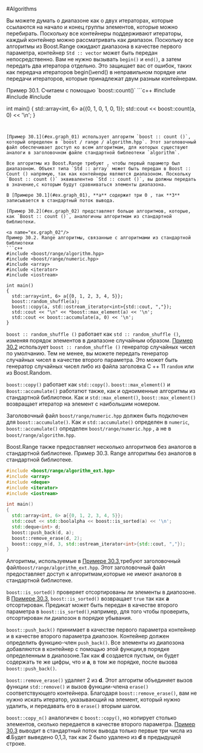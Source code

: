 #Algorithms

Вы можете думать о диапазоне как о двух итераторах, которые ссылаются на начало и конец группы элементов, которые можно перебирать. Поскольку все контейнеры поддерживают итераторы, каждый контейнер можно рассматривать как диапазон. Поскольку все алгоритмы из Boost.Range ожидают диапазона в качестве первого параметра, контейнер `Std :: vector` может быть передан непосредственно. Вам не нужно вызывать `begin()` и `end()`, а затем передать два итератора отдельно. Это защищает вас от ошибок, таких как передача итераторов begin()` и `end() в неправильном порядке или передачи итераторов, которые принадлежат двум разным контейнерам.

<a name="ex.graph_01"/>
Пример 30.1. Считаем с помощью `boost::count()`
```c++
#include <boost/range/algorithm.hpp>
#include <array>
#include <iostream>

int main()
{
  std::array<int, 6> a{{0, 1, 0, 1, 0, 1}};
  std::cout << boost::count(a, 0) << '\n';
}
```


[Пример 30.1](#ex.graph_01) использует алгоритм `boost :: count ()`, который определен в `boost / range / algorithm.hpp`. Этот заголовочный файл обеспечивает доступ ко всем алгоритмам, для которых существуют аналоги в заголовочном файле стандартной библеотеки `algorithm`.

Все алгоритмы из Boost.Range требуют , чтобы первый параметр был диапазоном. Объект типа `Std :: array` может быть передан в Boost :: Count () напрямую, так как контейнеры являются диапазоном. Поскольку `Boost :: count ()` эквивалентно `Std :: count ()`, вы должны передать в значение,с которым будут сравниваться элементы диапазона.

В [Примере 30.1](#ex.graph_01), **a** содержит три 0 , так **3** записывается в стандартный поток вывода.

[Пример 30.2](#ex.graph_02) представляет больше алгоритмов, которые, как `Boost :: count ()`, аналогичны алгоритмам из стандартной библиотеки.

<a name="ex.graph_02"/>
Пример 30.2. Range алгоритмы, связанные с алгоритмами из стандартной библиотеки
```c++
#include <boost/range/algorithm.hpp>
#include <boost/range/numeric.hpp>
#include <array>
#include <iterator>
#include <iostream>

int main()
{
  std::array<int, 6> a{{0, 1, 2, 3, 4, 5}};
  boost::random_shuffle(a);
  boost::copy(a, std::ostream_iterator<int>{std::cout, ","});
  std::cout << "\n" << *boost::max_element(a) << '\n';
  std::cout << boost::accumulate(a, 0) << '\n';
}
```

`boost :: random_shuffle ()` работает как `std :: random_shuffle ()`, изменяя порядок элементов в диапазоне случайным образом. [Пример 30.2](#ex.graph_02) использует `boost :: random_shuffle ()` генератор случайных чисел по умолчанию. Тем не менее, вы можете передать генератор случайных чисел в качестве второго параметра. Это может быть генератор случайных чисел либо из файла заголовка C ++ 11 `random` или из Boost.Random.

`boost::copy()` работает как `std::copy()`. `boost::max_element()` и `Boost::accumulate()` работатют также, как и одноименные алгоритмы из стандартной библиотеки. Как и `std::max_element()`, `boost::max_element()` возвращает итератор на элемент с наибольшим номером.

Заголовочный файл `boost/range/numeric.hpp` должен быть подключен для `boost::accumulate()`. Как и `std::accumulate()` определен в `numeric`, `boost::accumulate()` определен `boost/range/numeric.hpp` , а не в `boost/range/algorithm.hpp`.

Boost.Range также предоставляет несколько алгоритмов без аналогов в стандартной библиотеке.
<a name="ex.graph_03"/>
Пример 30.3. Range алгоритмы без аналогов в стандартной библиотеке.
```c++
#include <boost/range/algorithm_ext.hpp>
#include <array>
#include <deque>
#include <iterator>
#include <iostream>

int main()
{
  std::array<int, 6> a{{0, 1, 2, 3, 4, 5}};
  std::cout << std::boolalpha << boost::is_sorted(a) << '\n';
  std::deque<int> d;
  boost::push_back(d, a);
  boost::remove_erase(d, 2);
  boost::copy_n(d, 3, std::ostream_iterator<int>{std::cout, ","});
}
```

Алгоритмы, используемые в  [Примере 30.3](#ex.graph_03),требуют заголовочный файл`boost/range/algorithm_ext.hpp`. Этот заголовочный файл предоставляет доступ к алгоритмам,которые не имеют аналогов в стандартной библиотеке.

`boost::is_sorted()` проверяет отсортированы ли элементы в диапозоне. В  [Примере 30.3](#ex.graph_03), `boost::is_sorted()` возвращает `true` так как **a** отсортирован. Предикат может быть передан в качестве второго параметра в `boost::is_sorted()`,например, для того чтобы проверить, отсортирован ли диапозон в порядке убывания.

`boost::push_back()` принимает в качестве первого параметра контейнер и в качестве второго параметра диапозон. Контейнер должен определить функцию-член `push_back()`. Все элементы из диапозона добавляются в контейнер с помощью этой функции,в порядке определенным в диапозоне.Так как **d** создается пустым, он будет содержать те же цифры, что и
 **a**, в том же порядке, после вызова `boost::push_back()`.
 
`boost::remove_erase()` удаляет 2 из **d**. Этот алгоритм объединяет вызов функции `std::remove()` и вызов функции-члена `erase()` соответствующего контейнера. Благодаря `boost::remove_erase()`, вам не нужно искать итератор, указывающий на элемент, который нужно удалить, и передавать его в `erase()` вторым шагом.

`boost::copy_n()` аналогичен с `boost::copy()`, но копирует столько элементов, сколько передается в качестве второго параметра. [Пример 30.3](#ex.graph_03) выводит в стандартный поток вывода только первые три числа из **d**.Будет выведено 0,1,3, так как 2 было удалено из **d** в предыдущей строке.


